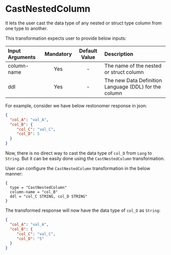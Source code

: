 # CastNestedColumn

It lets the user cast the data type of any nested or struct type column from one type to another.

This transformation expects user to provide below inputs:

| Input Arguments | Mandatory | Default Value | Description                                           |
|:----------------|:---------:|:-------------:|:------------------------------------------------------|
| column-name     |    Yes    |       -       | The name of the nested or struct column               |
| ddl             |    Yes    |       -       | The new Data Definition Language (DDL) for the column |

For example, consider we have below restonomer response in json:

```json
{
  "col_A": "val_A",
  "col_B": {
     "col_C": "val_C",
     "col_D": 5
  }
}
```

Now, there is no direct way to cast the data type of `col_D` from `Long` to `String`. But it can be easily done using the
`CastNestedColumn` transformation.

User can configure the `CastNestedColumn` transformation in the below manner:

```hocon
{
  type = "CastNestedColumn"
  column-name = "col_B"
  ddl = "col_C STRING, col_D STRING"
}
```

The transformed response will now have the data type of `col_D` as `String`:

```json
{
  "col_A": "val_A",
  "col_B": {
     "col_C": "val_C",
     "col_D": "5"
  }
}
```
